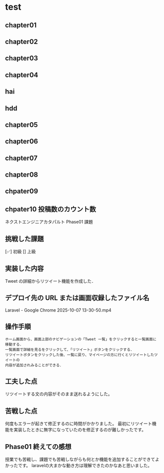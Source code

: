 # test

## chapter01

## chapter02

## chapter03

## chapter04

## hai

## hdd

## chapter05

## chapter06

## chapter07

## chapter08

## chpater09

## chpater10 投稿数のカウント数

ネクストエンジニアカタパルト Phase01 課題
## 挑戦した課題
[✅] 初級 [] 上級
## 実装した内容
Tweet の詳細からリツイート機能を作成した．
## デプロイ先の URL または画面収録したファイル名
Laravel - Google Chrome 2025-10-07 13-30-50.mp4 
## 操作手順
    ホーム画面から、画面上部のナビゲーションの「Tweet 一覧」をクリックすると一覧画面に移動する．
    一覧画面で詳細を見るをクリックして、「リツイート」ボタンをクリックする．
    リツイートボタンをクリックした後、一覧に戻り、マイページの方に行くとリツイートしたツイートの
    内容が追加されみることができる．
## 工夫した点
リツイートする文の内容がそのまま送れるようにした。
## 苦戦した点
何度もエラーが起きて修正するのに時間がかかりました。
最初にリツイート機能を実装したときに無字になっていたのを修正するのが難しかったです。
## Phase01 終えての感想
授業でも苦戦し、課題でも苦戦しながらも何とか機能を追加することができてよかったです。
laravelの大まかな動き方は理解できたのかなあと思いました。


